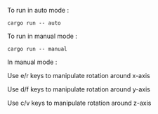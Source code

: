 To run in auto mode :

```cargo run -- auto```

To run in manual mode :

```cargo run -- manual```

In manual mode :

Use e/r keys to manipulate rotation around x-axis

Use d/f keys to manipulate rotation around y-axis

Use c/v keys to manipulate rotation around z-axis
